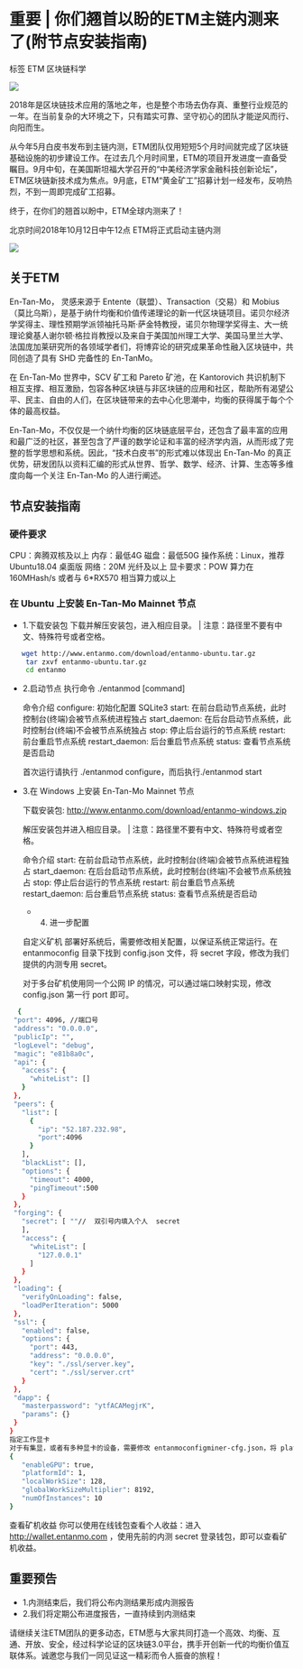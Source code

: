 # 重要 | 你们翘首以盼的ETM主链内测来了(附节点安装指南)

标签 ETM 区块链科学

![](./md_image/news-pic10.jpg)


2018年是区块链技术应用的落地之年，也是整个市场去伪存真、重整行业规范的一年。在当前复杂的大环境之下，只有踏实可靠、坚守初心的团队才能逆风而行、向阳而生。

从今年5月白皮书发布到主链内测，ETM团队仅用短短5个月时间就完成了区块链基础设施的初步建设工作。在过去几个月时间里，ETM的项目开发进度一直备受瞩目。9月中旬，在美国斯坦福大学召开的“中美经济学家金融科技创新论坛”，ETM区块链新技术成为焦点。9月底，ETM“黄金矿工”招募计划一经发布，反响热烈，不到一周即完成矿工招募。

终于，在你们的翘首以盼中，ETM全球内测来了！

北京时间2018年10月12日中午12点
ETM将正式启动主链内测

![](./md_image/news-pic10-main.jpg)

## 关于ETM

En-Tan-Mo， 灵感来源于 Entente（联盟）、Transaction（交易）和 Mobius（莫比乌斯），是基于纳什均衡和价值传递理论的新一代区块链项目。诺贝尔经济学奖得主、理性预期学派领袖托马斯·萨金特教授，诺贝尔物理学奖得主、大一统理论奠基人谢尔顿·格拉肖教授以及来自于美国加州理工大学、美国马里兰大学、法国庞加莱研究所的各领域学者们，将博弈论的研究成果革命性融入区块链中，共同创造了具有 SHD 完备性的 En-TanMo。

在 En-Tan-Mo 世界中，SCV 矿工和 Pareto 矿池，在 Kantorovich 共识机制下相互支撑、相互激励，包容各种区块链与非区块链的应用和社区，帮助所有渴望公平、民主、自由的人们，在区块链带来的去中心化思潮中，均衡的获得属于每个个体的最高权益。

En-Tan-Mo，不仅仅是一个纳什均衡的区块链底层平台，还包含了最丰富的应用和最广泛的社区，甚至包含了严谨的数学论证和丰富的经济学内涵，从而形成了完整的哲学思想和系统。因此，“技术白皮书”的形式难以体现出 En-Tan-Mo 的真正优势，研发团队以资料汇编的形式从世界、哲学、数学、经济、计算、生态等多维度向每一个关注 En-Tan-Mo 的人进行阐述。


## 节点安装指南

### 硬件要求

CPU：奔腾双核及以上
内存：最低4G
磁盘：最低50G
操作系统：Linux，推荐 Ubuntu18.04 桌面版
网络：20M 光纤及以上
显卡要求：POW 算力在 160MHash/s 或者与 6*RX570 相当算力或以上


### 在 Ubuntu 上安装 En-Tan-Mo Mainnet 节点

- 1.下载安装包
  下载并解压安装包，进入相应目录。
   | 注意：路径里不要有中文、特殊符号或者空格。
```bash
   wget http://www.entanmo.com/download/entanmo-ubuntu.tar.gz
    tar zxvf entanmo-ubuntu.tar.gz
    cd entanmo
```
- 2.启动节点
  执行命令 ./entanmod [command]

  命令介绍
  configure: 初始化配置 SQLite3
  start: 在前台启动节点系统，此时控制台(终端)会被节点系统进程独占
  start_daemon: 在后台启动节点系统，此时控制台(终端)不会被节点系统独占
  stop: 停止后台运行的节点系统
  restart: 前台重启节点系统
  restart_daemon: 后台重启节点系统
  status: 查看节点系统是否启动

  首次运行请执行 ./entanmod configure，而后执行./entanmod start

- 3.在 Windows 上安装 En-Tan-Mo Mainnet 节点

  下载安装包: http://www.entanmo.com/download/entanmo-windows.zip

  解压安装包并进入相应目录。
    | 注意：路径里不要有中文、特殊符号或者空格。

  命令介绍
  start: 在前台启动节点系统，此时控制台(终端)会被节点系统进程独占
  start_daemon: 在后台启动节点系统，此时控制台(终端)不会被节点系统独占
  stop: 停止后台运行的节点系统
  restart: 前台重启节点系统
  restart_daemon: 后台重启节点系统
  status: 查看节点系统是否启动

  - 4. 进一步配置

  自定义矿机
  部署好系统后，需要修改相关配置，以保证系统正常运行。在 entanmoconfig 目录下找到 config.json 文件，将 secret 字段，修改为我们提供的内测专用 secret。

  对于多台矿机使用同一个公网 IP 的情况，可以通过端口映射实现，修改 config.json 第一行 port 即可。


```bash
  {
 "port": 4096, //端口号
 "address": "0.0.0.0",
 "publicIp": "",
 "logLevel": "debug",
 "magic": "e81b8a0c",
 "api": {
   "access": {
     "whiteList": []
   }
 },
 "peers": {
   "list": [
     {
       "ip": "52.187.232.98",
       "port":4096
     }
   ],
   "blackList": [],
   "options": {
     "timeout": 4000,
     "pingTimeout":500
   }
 },
 "forging": {
   "secret": [ ""//  双引号内填入个人  secret
   ],
   "access": {
     "whiteList": [
       "127.0.0.1"
     ]
   }
 },
 "loading": {
   "verifyOnLoading": false,
   "loadPerIteration": 5000
 },
 "ssl": {
   "enabled": false,
   "options": {
     "port": 443,
     "address": "0.0.0.0",
     "key": "./ssl/server.key",
     "cert": "./ssl/server.crt"
   }
 },
 "dapp": {
   "masterpassword": "ytfACAMegjrK",
   "params": {}
 }
}
指定工作显卡
对于有集显，或者有多种显卡的设备，需要修改 entanmoconfigminer-cfg.json，将 platformId 的值修改为 1，以指定独立显卡作为工作显卡，以免设备使用低性能显卡工作造成损失。
{
   "enableGPU": true,
   "platformId": 1,
   "localWorkSize": 128,
   "globalWorkSizeMultiplier": 8192,
   "numOfInstances": 10
}
```


查看矿机收益
你可以使用在线钱包查看个人收益：进入 http://wallet.entanmo.com ，使用先前的内测 secret 登录钱包，即可以查看矿机收益。


## 重要预告
- 1.内测结束后，我们将公布内测结果形成内测报告
- 2.我们将定期公布进度报告，一直持续到内测结束


请继续关注ETM团队的更多动态，ETM愿与大家共同打造一个高效、均衡、互通、开放、安全，经过科学论证的区块链3.0平台，携手开创新一代的均衡价值互联体系。诚邀您与我们一同见证这一精彩而令人振奋的旅程！
